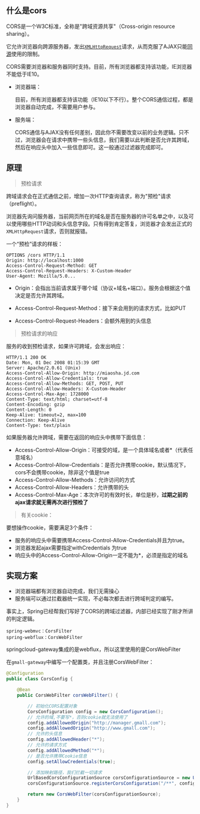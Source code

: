 ## 什么是cors

CORS是一个W3C标准，全称是"跨域资源共享"（Cross-origin resource sharing）。

它允许浏览器向跨源服务器，发出[`XMLHttpRequest`](http://www.ruanyifeng.com/blog/2012/09/xmlhttprequest_level_2.html)请求，从而克服了AJAX只能[同源](http://www.ruanyifeng.com/blog/2016/04/same-origin-policy.html)使用的限制。

CORS需要浏览器和服务器同时支持。目前，所有浏览器都支持该功能，IE浏览器不能低于IE10。

- 浏览器端：

  目前，所有浏览器都支持该功能（IE10以下不行）。整个CORS通信过程，都是浏览器自动完成，不需要用户参与。

- 服务端：

  CORS通信与AJAX没有任何差别，因此你不需要改变以前的业务逻辑。只不过，浏览器会在请求中携带一些头信息，我们需要以此判断是否允许其跨域，然后在响应头中加入一些信息即可。这一般通过过滤器完成即可。

## 原理

> 预检请求

跨域请求会在正式通信之前，增加一次HTTP查询请求，称为"预检"请求（preflight）。

浏览器先询问服务器，当前网页所在的域名是否在服务器的许可名单之中，以及可以使用哪些HTTP动词和头信息字段。只有得到肯定答复，浏览器才会发出正式的`XMLHttpRequest`请求，否则就报错。

一个“预检”请求的样板：

```http
OPTIONS /cors HTTP/1.1
Origin: http://localhost:1000
Access-Control-Request-Method: GET
Access-Control-Request-Headers: X-Custom-Header
User-Agent: Mozilla/5.0...
```

- Origin：会指出当前请求属于哪个域（协议+域名+端口）。服务会根据这个值决定是否允许其跨域。

- Access-Control-Request-Method：接下来会用到的请求方式，比如PUT
- Access-Control-Request-Headers：会额外用到的头信息

> 预检请求的响应

服务的收到预检请求，如果许可跨域，会发出响应：

```http
HTTP/1.1 200 OK
Date: Mon, 01 Dec 2008 01:15:39 GMT
Server: Apache/2.0.61 (Unix)
Access-Control-Allow-Origin: http://miaosha.jd.com
Access-Control-Allow-Credentials: true
Access-Control-Allow-Methods: GET, POST, PUT
Access-Control-Allow-Headers: X-Custom-Header
Access-Control-Max-Age: 1728000
Content-Type: text/html; charset=utf-8
Content-Encoding: gzip
Content-Length: 0
Keep-Alive: timeout=2, max=100
Connection: Keep-Alive
Content-Type: text/plain
```

如果服务器允许跨域，需要在返回的响应头中携带下面信息：

- Access-Control-Allow-Origin：可接受的域，是一个具体域名或者*（代表任意域名）
- Access-Control-Allow-Credentials：是否允许携带cookie，默认情况下，cors不会携带cookie，除非这个值是true
- Access-Control-Allow-Methods：允许访问的方式
- Access-Control-Allow-Headers：允许携带的头
- Access-Control-Max-Age：本次许可的有效时长，单位是秒，**过期之前的ajax请求就无需再次进行预检了**



> 有关cookie：

要想操作cookie，需要满足3个条件：

- 服务的响应头中需要携带Access-Control-Allow-Credentials并且为true。
- 浏览器发起ajax需要指定withCredentials 为true
- 响应头中的Access-Control-Allow-Origin一定不能为*，必须是指定的域名



## 实现方案

- 浏览器端都有浏览器自动完成，我们无需操心
- 服务端可以通过拦截器统一实现，不必每次都去进行跨域判定的编写。

事实上，Spring已经帮我们写好了CORS的跨域过滤器，内部已经实现了刚才所讲的判定逻辑。

```
spring-webmvc：CorsFilter
spring-webflux：CorsWebFilter
```

springcloud-gateway集成的是webflux，所以这里使用的是CorsWebFilter

在`gmall-gateway`中编写一个配置类，并且注册CorsWebFilter：



```java
@Configuration
public class CorsConfig {

    @Bean
    public CorsWebFilter corsWebFilter() {

        // 初始化CORS配置对象
        CorsConfiguration config = new CorsConfiguration();
        // 允许的域,不要写*，否则cookie就无法使用了
        config.addAllowedOrigin("http://manager.gmall.com");
        config.addAllowedOrigin("http://www.gmall.com");
        // 允许的头信息
        config.addAllowedHeader("*");
        // 允许的请求方式
        config.addAllowedMethod("*");
        // 是否允许携带Cookie信息
        config.setAllowCredentials(true);

        // 添加映射路径，我们拦截一切请求
        UrlBasedCorsConfigurationSource corsConfigurationSource = new UrlBasedCorsConfigurationSource();
        corsConfigurationSource.registerCorsConfiguration("/**", config);

        return new CorsWebFilter(corsConfigurationSource);
    }
}
```

